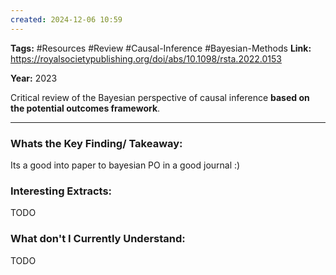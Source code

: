 ```yaml
---
created: 2024-12-06 10:59
---
```

**Tags:** #Resources #Review #Causal-Inference #Bayesian-Methods 
**Link:** https://royalsocietypublishing.org/doi/abs/10.1098/rsta.2022.0153

**Year:** 2023

Critical review of the Bayesian perspective of causal inference **based on the potential outcomes framework**. 

---
### Whats the Key Finding/ Takeaway:

Its a good into paper to bayesian PO in a good journal :)

### Interesting Extracts:

TODO
### What don't I Currently Understand:

TODO
